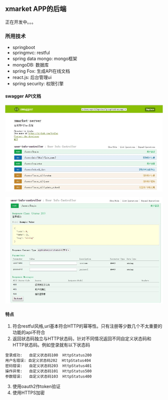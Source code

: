 ## xmarket APP的后端

正在开发中。。。

### 所用技术

- springboot
- springmvc: restful
- spring data mongo: mongo框架
- mongoDB: 数据库
- spring Fox: 生成API在线文档
- react.js: 后台管理ui
- spring security: 权限引擎

#### swagger API文档
![user](screenshot/api.jpg)

![login](screenshot/api1.jpg)


#### 特点

1. 符合restful风格,url基本符合HTTP的幂等性。只有注册等少数几个不太重要的功能的api不符合
2. 返回状态码独立与HTTP状态码，针对不同情况返回不同自定义状态码和HTTP状态码。例如登录就有以下状态码
```
登录成功:   自定义状态码100  HttpStatus200
用户名错误: 自定义状态码202  HttpStatus404
密码错误:   自定义状态码203  HttpStatus401
操作异常:   自定义状态码101  HttpStatus500
参数错误:   自定义状态码103  HttpStatus400
```
3. 使用oauth2作token验证
4. 使用HTTPS加密